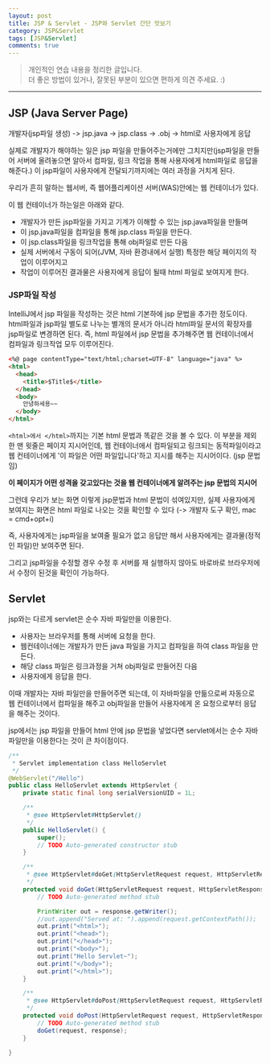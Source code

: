 ```yaml
---
layout: post
title: JSP & Servlet - JSP와 Servlet 간단 맛보기
category: JSP&Servlet
tags: [JSP&Servlet]
comments: true
---
```


> 개인적인 연습 내용을 정리한 글입니다.      
> 더 좋은 방법이 있거나, 잘못된 부분이 있으면 편하게 의견 주세요. :)

<hr>

## JSP (Java Server Page)

개발자(jsp파일 생성) -> jsp.java -> jsp.class -> .obj -> html로 사용자에게 응답

실제로 개발자가 해야하는 일은 jsp 파일을 만들어주는거에만 그치지만(jsp파일을 만들어 서버에 올려놓으면 알아서 컴파일, 링크 작업을 통해 사용자에게 html파일로 응답을 해준다.) 이 jsp파일이 사용자에게 전달되기까지에는 여러 과정을 거치게 된다.

우리가 흔히 말하는 웹서버, 즉 웹어플리케이션 서버(WAS)안에는 웹 컨테이너가 있다.

이 웹 컨테이너가 하는일은 아래와 같다.

- 개발자가 만든 jsp파일을 가지고 기계가 이해할 수 있는 jsp.java파일을 만들며
- 이 jsp.java파일을 컴파일을 통해 jsp.class 파일을 만든다.
- 이 jsp.class파일을 링크작업을 통해 obj파일로 만든 다음
- 실제 서버에서 구동이 되어(JVM, 자바 환경내에서 실행) 특정한 해당 페이지의 작업이 이루어지고
- 작업이 이루어진 결과물은 사용자에게 응답이 될때 html 파일로 보여지게 한다.


### JSP파일 작성

IntelliJ에서 jsp 파일을 작성하는 것은 html 기본하에 jsp 문법을 추가한 정도이다. html파일과 jsp파일 별도로 나누는 별개의 문서가 아니라 html파일 문서의 확장자를 jsp파일로 변경하면 된다. 즉, html 파일에서 jsp 문법을 추가해주면 웹 컨테이너에서 컴파일과 링크작업 모두 이루어진다.

```html
<%@ page contentType="text/html;charset=UTF-8" language="java" %>
<html>
  <head>
    <title>$Title$</title>
  </head>
  <body>
    안녕하세용~~
  </body>
</html>
```

`<html>에서 </html>`까지는 기본 html 문법과 똑같은 것을 볼 수 있다. 이 부분을 제외한 맨 윗줄은 페이지 지시어인데, 웹 컨테이너에서 컴파일되고 링크되는 동적파일이라고 웹 컨테이너에게 '이 파일은 어떤 파일입니다'하고 지시를 해주는 지시어이다. (jsp 문법임)

**이 페이지가 어떤 성격을 갖고있다는 것을 웹 컨테이너에게 알려주는 jsp 문법의 지시어**

그런데 우리가 보는 화면 이렇게 jsp문법과 html 문법이 섞여있지만, 실제 사용자에게 보여지는 화면은 html 파일로 나오는 것을 확인할 수 있다 (-> 개발자 도구 확인, mac = cmd+opt+i)

즉, 사용자에게는 jsp파일을 보여줄 필요가 없고 응답만 해서 사용자에게는 결과물(정적인 파일)만 보여주면 된다.


그리고 jsp파일을 수정할 경우 수정 후 서버를 재 실행하지 않아도 바로바로 브라우저에서 수정이 된것을 확인이 가능하다.


## Servlet

jsp와는 다르게 servlet은 순수 자바 파일만을 이용한다.

- 사용자는 브라우저를 통해 서버에 요청을 한다.
- 웹컨테이너에는 개발자가 만든 java 파일을 가지고 컴파일을 하여 class 파일을 만든다.
- 해당 class 파일은 링크과정을 거쳐 obj파일로 만들어진 다음
- 사용자에게 응답을 한다.

이때 개발자는 자바 파일만을 만들어주면 되는데, 이 자바파일을 만듦으로써 자동으로 웹 컨테이너에서 컴파일을 해주고 obj파일을 만들어 사용자에게 온 요청으로부터 응답을 해주는 것이다.

jsp에서는 jsp 파일을 만들어 html 안에 jsp 문법을 넣었다면 servlet에서는 순수 자바 파일만을 이용한다는 것이 큰 차이점이다.

```java
/**
 * Servlet implementation class HelloServlet
 */
@WebServlet("/Hello")
public class HelloServlet extends HttpServlet {
	private static final long serialVersionUID = 1L;

    /**
     * @see HttpServlet#HttpServlet()
     */
    public HelloServlet() {
        super();
        // TODO Auto-generated constructor stub
    }

	/**
	 * @see HttpServlet#doGet(HttpServletRequest request, HttpServletResponse response)
	 */
	protected void doGet(HttpServletRequest request, HttpServletResponse response) throws ServletException, IOException {
		// TODO Auto-generated method stub

		PrintWriter out = response.getWriter();
		//out.append("Served at: ").append(request.getContextPath());
		out.print("<html>");
		out.print("<head>");
		out.print("</head>");
		out.print("<body>");
		out.print("Hello Servlet~");
		out.print("</body>");
		out.print("</html>");
	}

	/**
	 * @see HttpServlet#doPost(HttpServletRequest request, HttpServletResponse response)
	 */
	protected void doPost(HttpServletRequest request, HttpServletResponse response) throws ServletException, IOException {
		// TODO Auto-generated method stub
		doGet(request, response);
	}

}
```
